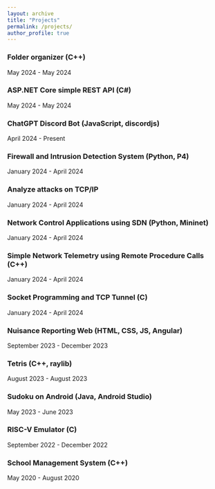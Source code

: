 ```yaml
---
layout: archive
title: "Projects"
permalink: /projects/
author_profile: true
---
```


### Folder organizer (C++)

May 2024 - May 2024

### ASP.NET Core simple REST API (C#)

May 2024 - May 2024

### ChatGPT Discord Bot (JavaScript, discordjs)

April 2024 - Present

### Firewall and Intrusion Detection System (Python, P4)

January 2024 - April 2024

### Analyze attacks on TCP/IP

January 2024 - April 2024

### Network Control Applications using SDN (Python, Mininet)

January 2024 - April 2024

### Simple Network Telemetry using Remote Procedure Calls (C++)

January 2024 - April 2024

### Socket Programming and TCP Tunnel (C)

January 2024 - April 2024

### Nuisance Reporting Web (HTML, CSS, JS, Angular)

September 2023 - December 2023

### Tetris (C++, raylib)

August 2023 - August 2023

### Sudoku on Android (Java, Android Studio)

May 2023 - June 2023

### RISC-V Emulator (C)

September 2022 - December 2022

### School Management System (C++)

May 2020 - August 2020
